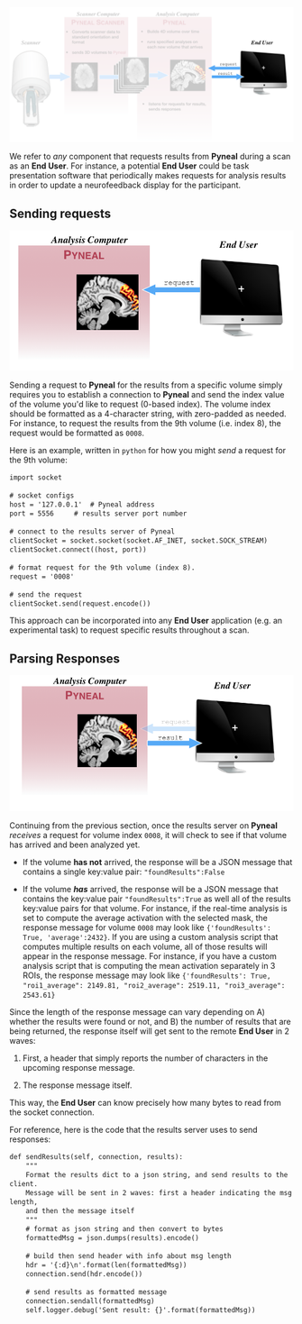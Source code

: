 ![](images/endUser/endUser.png)

We refer to *any* component that requests results from **Pyneal** during a scan as an **End User**. For instance, a potential **End User** could be task presentation software that periodically makes requests for analysis results in order to update a neurofeedback display for the participant. 

## Sending requests
![](images/endUser/endUser_request.png)

Sending a request to **Pyneal** for the results from a specific volume simply requires you to establish a connection to **Pyneal** and send the index value of the volume you'd like to request (0-based index). The volume index should be formatted as a 4-character string, with zero-padded as needed. For instance, to request the results from the 9th volume (i.e. index 8), the request would be formatted as `0008`. 

Here is an example, written in `python` for how you might *send* a request for the 9th volume:

```
import socket

# socket configs
host = '127.0.0.1'  # Pyneal address
port = 5556     # results server port number

# connect to the results server of Pyneal
clientSocket = socket.socket(socket.AF_INET, socket.SOCK_STREAM)
clientSocket.connect((host, port))

# format request for the 9th volume (index 8).
request = '0008'

# send the request
clientSocket.send(request.encode())
```
This approach can be incorporated into any **End User** application (e.g. an experimental task) to request specific results throughout a scan. 




## Parsing Responses
![](images/endUser/endUser_response.png)

Continuing from the previous section, once the results server on **Pyneal** *receives* a request for volume index `0008`, it will check to see if that volume has arrived and been analyzed yet.

* If the volume **has not** arrived, the response will be a JSON message that contains a single key:value pair: `"foundResults":False`

* If the volume ***has*** arrived, the response will be a JSON message that contains the key:value pair `"foundResults":True` as well all of the results key:value pairs for that volume. For instance, if the real-time analysis is set to compute the average activation with the selected mask, the response message for volume `0008` may look like `{'foundResults': True, 'average':2432}`. If you are using a custom analysis script that computes multiple results on each volume, all of those results will appear in the response message. For instance, if you have a custom analysis script that is computing the mean activation separately in 3 ROIs, the response message may look like `{'foundResults': True, "roi1_average": 2149.81, "roi2_average": 2519.11, "roi3_average": 2543.61}`

Since the length of the response message can vary depending on A) whether the results were found or not, and B) the number of results that are being returned, the response itself will get sent to the remote **End User** in 2 waves:

1) First, a header that simply reports the number of characters in the upcoming response message. 

2) The response message itself. 

This way, the **End User** can know precisely how many bytes to read from the socket connection. 

For reference, here is the code that the results server uses to send responses:


```
def sendResults(self, connection, results):
    """
    Format the results dict to a json string, and send results to the client.
    Message will be sent in 2 waves: first a header indicating the msg length,
    and then the message itself
    """
    # format as json string and then convert to bytes
    formattedMsg = json.dumps(results).encode()

    # build then send header with info about msg length
    hdr = '{:d}\n'.format(len(formattedMsg))
    connection.send(hdr.encode())

    # send results as formatted message
    connection.sendall(formattedMsg)
    self.logger.debug('Sent result: {}'.format(formattedMsg))
```